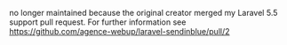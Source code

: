no longer maintained because the original creator merged my Laravel 5.5 support pull request. For further information see <https://github.com/agence-webup/laravel-sendinblue/pull/2>
